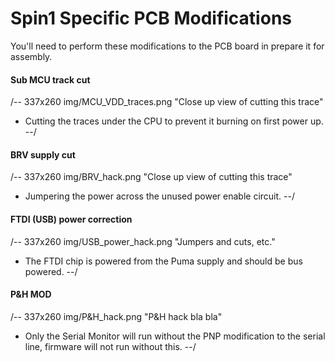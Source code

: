# Spin1 Specific PCB Modifications

You'll need to perform these modifications to the PCB board in prepare it for assembly.

#### Sub MCU track cut 
/-- 337x260 img/MCU_VDD_traces.png "Close up view of cutting this trace"
- Cutting the traces under the CPU to prevent it burning on first power up.
--/

#### BRV supply cut
/-- 337x260 img/BRV_hack.png "Close up view of cutting this trace"
- Jumpering the power across the unused power enable circuit.
--/

#### FTDI (USB) power correction
/-- 337x260 img/USB_power_hack.png "Jumpers and cuts, etc."
- The FTDI chip is powered from the Puma supply and should be bus powered.
--/

#### P&H MOD
/-- 337x260 img/P&H_hack.png "P&H hack bla bla"
- Only the Serial Monitor will run without the PNP modification to the serial line, firmware will not run without this.
--/

